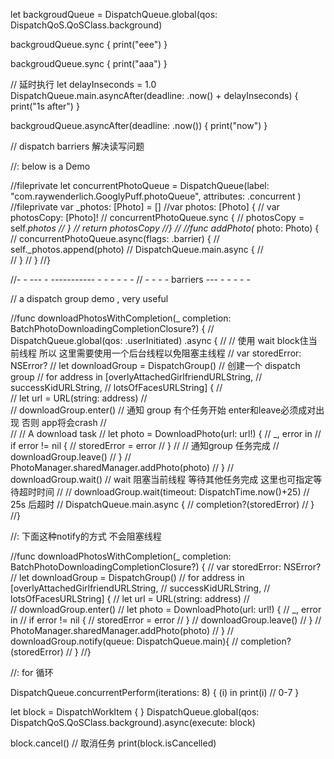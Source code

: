 

let backgroudQueue = DispatchQueue.global(qos: DispatchQoS.QoSClass.background)

backgroudQueue.sync {
  print("eee")
}

backgroudQueue.sync {
  print("aaa")
}

// 延时执行 
let delayInseconds = 1.0
DispatchQueue.main.asyncAfter(deadline: .now() + delayInseconds) { 
  print("1s after")
}

backgroudQueue.asyncAfter(deadline: .now()) { 
  print("now")
}

// dispatch barriers 解决读写问题 

//: below is a Demo

//fileprivate let concurrentPhotoQueue = DispatchQueue(label: "com.raywenderlich.GooglyPuff.photoQueue", attributes: .concurrent )
//fileprivate var _photos: [Photo] = []
//var photos: [Photo] {
//  var photosCopy: [Photo]!
//  concurrentPhotoQueue.sync {
//    photosCopy = self._photos
//  }
//  return photosCopy
//}
//
//func addPhoto(_ photo: Photo) {
//  concurrentPhotoQueue.async(flags: .barrier) {
//    self._photos.append(photo)
//    DispatchQueue.main.async {
//      
//    }
//  }
//}

//- - --- -  ----------- - - - - - -
// - - - -    barriers  --- - - - - -

// a dispatch group demo , very useful 

//func downloadPhotosWithCompletion(_ completion: BatchPhotoDownloadingCompletionClosure?) {
//  DispatchQueue.global(qos: .userInitiated) .async {
//    // 使用 wait block住当前线程 所以 这里需要使用一个后台线程以免阻塞主线程
//    var storedError: NSError?
//    let downloadGroup = DispatchGroup() // 创建一个 dispatch group
//    for address in [overlyAttachedGirlfriendURLString,
//                    successKidURLString,
//                    lotsOfFacesURLString] {
//                      
//                      let url = URL(string: address)
//                      
//                      downloadGroup.enter()  // 通知 group 有个任务开始 enter和leave必须成对出现  否则 app将会crash
//                      
//                      // A download task
//                      let photo = DownloadPhoto(url: url!) {
//                        _, error in
//                        if error != nil {
//                          storedError = error
//                        }
//                        // 通知group 任务完成
//                        downloadGroup.leave()
//                      }
//                      PhotoManager.sharedManager.addPhoto(photo)
//    }
//    downloadGroup.wait() // wait 阻塞当前线程 等待其他任务完成  这里也可指定等待超时时间
//    //      downloadGroup.wait(timeout: DispatchTime.now()+25) // 25s 后超时
//    DispatchQueue.main.async {
//      completion?(storedError)
//    }
//}

//: 下面这种notify的方式 不会阻塞线程

//func downloadPhotosWithCompletion(_ completion: BatchPhotoDownloadingCompletionClosure?) {
//  var storedError: NSError?
//  let downloadGroup = DispatchGroup()
//  for address in [overlyAttachedGirlfriendURLString,
//                  successKidURLString,
//                  lotsOfFacesURLString] {
//                    let url = URL(string: address)
//                    
//                    downloadGroup.enter()
//                    let photo = DownloadPhoto(url: url!) {
//                      _, error in
//                      if error != nil {
//                        storedError = error
//                      }
//                      downloadGroup.leave()
//                    }
//                    PhotoManager.sharedManager.addPhoto(photo)
//  }
//  downloadGroup.notify(queue: DispatchQueue.main){
//    completion?(storedError)
//  }
//}

//: for 循环

DispatchQueue.concurrentPerform(iterations: 8) { (i) in
  print(i) // 0-7
}

let block = DispatchWorkItem {
}
DispatchQueue.global(qos: DispatchQoS.QoSClass.background).async(execute: block)

block.cancel() // 取消任务
print(block.isCancelled)




